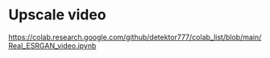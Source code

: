 # Upscale video

https://colab.research.google.com/github/detektor777/colab_list/blob/main/Real_ESRGAN_video.ipynb
